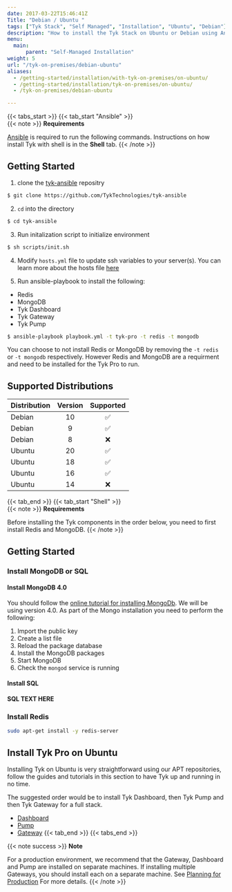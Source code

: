 ```yaml
---
date: 2017-03-22T15:46:41Z
Title: "Debian / Ubuntu "
tags: ["Tyk Stack", "Self Managed", "Installation", "Ubuntu", "Debian"]
description: "How to install the Tyk Stack on Ubuntu or Debian using Ansible or with shell scripts"
menu:
  main:
      parent: "Self-Managed Installation"
weight: 5
url: "/tyk-on-premises/debian-ubuntu"
aliases:
  - /getting-started/installation/with-tyk-on-premises/on-ubuntu/
  - /getting-started/installation/tyk-on-premises/on-ubuntu/
  - /tyk-on-premises/debian-ubuntu

---
```

{{< tabs_start >}}
{{< tab_start "Ansible" >}}
<br />
{{< note >}}
**Requirements**

[Ansible](https://docs.ansible.com/ansible/latest/installation_guide/intro_installation.html) is required to run the following commands. Instructions on how install Tyk with shell is in the <b>Shell</b> tab.
{{< /note >}}

## Getting Started
1. clone the [tyk-ansible](https://github.com/TykTechnologies/tyk-ansible) repositry

```bash
$ git clone https://github.com/TykTechnologies/tyk-ansible
```

2. `cd` into the directory
```.bash
$ cd tyk-ansible
```

3. Run initalization script to initialize environment

```bash
$ sh scripts/init.sh
```

4. Modify `hosts.yml` file to update ssh variables to your server(s). You can learn more about the hosts file [here](https://docs.ansible.com/ansible/latest/user_guide/intro_inventory.html)

5. Run ansible-playbook to install the following:
- Redis
- MongoDB
- Tyk Dashboard
- Tyk Gateway
- Tyk Pump

```bash
$ ansible-playbook playbook.yml -t tyk-pro -t redis -t mongodb
```

You can choose to not install Redis or MongoDB by removing the `-t redis` or `-t mongodb` respectively. However Redis and MongoDB are a requirment and need to be installed for the Tyk Pro to run.

## Supported Distributions
| Distribution | Version | Supported |
| --------- | :---------: | :---------: |
| Debian | 10 | ✅ |
| Debian | 9 | ✅ |
| Debian | 8 | ❌ |
| Ubuntu | 20 | ✅ |
| Ubuntu | 18 | ✅ |
| Ubuntu | 16 | ✅ |
| Ubuntu | 14 | ❌ |

{{< tab_end >}}
{{< tab_start "Shell" >}}
<br />
{{< note >}}
**Requirements**

Before installing the Tyk components in the order below, you need to first install Redis and MongoDB.
{{< /note >}}

## Getting Started

### Install MongoDB or SQL

#### Install MongoDB 4.0

You should follow the [online tutorial for installing MongoDb](https://docs.mongodb.com/v4.0/tutorial/install-mongodb-on-ubuntu/). We will be using version 4.0. As part of the Mongo installation you need to perform the following:

1. Import the public key
2. Create a list file
3. Reload the package database
4. Install the MongoDB packages
5. Start MongoDB
6. Check the `mongod` service is running

#### Install SQL

**SQL TEXT HERE**
### Install Redis

```bash
sudo apt-get install -y redis-server
```

## Install Tyk Pro on Ubuntu

Installing Tyk on Ubuntu is very straightforward using our APT repositories, follow the guides and tutorials in this section to have Tyk up and running in no time.

The suggested order would be to install Tyk Dashboard, then Tyk Pump and then Tyk Gateway for a full stack.

- [Dashboard](/docs/getting-started/installation/with-tyk-on-premises/on-ubuntu/dashboard/)
- [Pump](/docs/getting-started/installation/with-tyk-on-premises/on-ubuntu/analytics-pump/)
- [Gateway](/docs/getting-started/installation/with-tyk-on-premises/on-ubuntu/gateway/)
{{< tab_end >}}
{{< tabs_end >}}

{{< note success >}}
**Note**  

For a production environment, we recommend that the Gateway, Dashboard and Pump are installed on separate machines. If installing multiple Gateways, you should install each on a separate machine. See [Planning for Production](/docs/planning-for-production/) For more details.
{{< /note >}}
